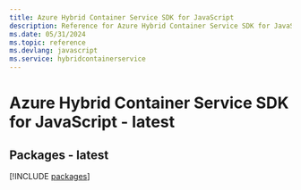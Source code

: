 ```yaml
---
title: Azure Hybrid Container Service SDK for JavaScript
description: Reference for Azure Hybrid Container Service SDK for JavaScript
ms.date: 05/31/2024
ms.topic: reference
ms.devlang: javascript
ms.service: hybridcontainerservice
---
```

# Azure Hybrid Container Service SDK for JavaScript - latest
## Packages - latest
[!INCLUDE [packages](hybrid-container-service-index.md)]